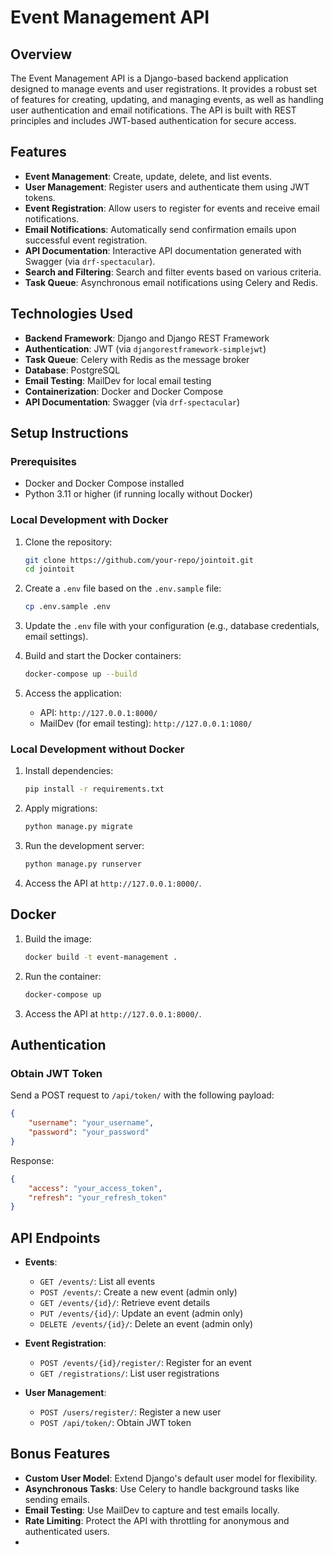 # Event Management API

## Overview
The Event Management API is a Django-based backend application designed to manage events and user registrations. It provides a robust set of features for creating, updating, and managing events, as well as handling user authentication and email notifications. The API is built with REST principles and includes JWT-based authentication for secure access.

## Features
- **Event Management**: Create, update, delete, and list events.
- **User Management**: Register users and authenticate them using JWT tokens.
- **Event Registration**: Allow users to register for events and receive email notifications.
- **Email Notifications**: Automatically send confirmation emails upon successful event registration.
- **API Documentation**: Interactive API documentation generated with Swagger (via `drf-spectacular`).
- **Search and Filtering**: Search and filter events based on various criteria.
- **Task Queue**: Asynchronous email notifications using Celery and Redis.

## Technologies Used
- **Backend Framework**: Django and Django REST Framework
- **Authentication**: JWT (via `djangorestframework-simplejwt`)
- **Task Queue**: Celery with Redis as the message broker
- **Database**: PostgreSQL
- **Email Testing**: MailDev for local email testing
- **Containerization**: Docker and Docker Compose
- **API Documentation**: Swagger (via `drf-spectacular`)

## Setup Instructions

### Prerequisites
- Docker and Docker Compose installed
- Python 3.11 or higher (if running locally without Docker)

### Local Development with Docker
1. Clone the repository:
   ```bash
   git clone https://github.com/your-repo/jointoit.git
   cd jointoit
   ```

2. Create a `.env` file based on the `.env.sample` file:
   ```bash
   cp .env.sample .env
   ```

3. Update the `.env` file with your configuration (e.g., database credentials, email settings).

4. Build and start the Docker containers:
   ```bash
   docker-compose up --build
   ```

5. Access the application:
   - API: `http://127.0.0.1:8000/`
   - MailDev (for email testing): `http://127.0.0.1:1080/`

### Local Development without Docker
1. Install dependencies:
   ```bash
   pip install -r requirements.txt
   ```

2. Apply migrations:
   ```bash
   python manage.py migrate
   ```

3. Run the development server:
   ```bash
   python manage.py runserver
   ```

4. Access the API at `http://127.0.0.1:8000/`.

## Docker
1. Build the image:
   ```bash
   docker build -t event-management .
   ```

2. Run the container:
   ```bash
   docker-compose up
   ```

3. Access the API at `http://127.0.0.1:8000/`.

## Authentication

### Obtain JWT Token
Send a POST request to `/api/token/` with the following payload:
```json
{
    "username": "your_username",
    "password": "your_password"
}
```
Response:
```json
{
    "access": "your_access_token",
    "refresh": "your_refresh_token"
}
```

## API Endpoints
- **Events**:
  - `GET /events/`: List all events
  - `POST /events/`: Create a new event (admin only)
  - `GET /events/{id}/`: Retrieve event details
  - `PUT /events/{id}/`: Update an event (admin only)
  - `DELETE /events/{id}/`: Delete an event (admin only)

- **Event Registration**:
  - `POST /events/{id}/register/`: Register for an event
  - `GET /registrations/`: List user registrations

- **User Management**:
  - `POST /users/register/`: Register a new user
  - `POST /api/token/`: Obtain JWT token

## Bonus Features
- **Custom User Model**: Extend Django's default user model for flexibility.
- **Asynchronous Tasks**: Use Celery to handle background tasks like sending emails.
- **Email Testing**: Use MailDev to capture and test emails locally.
- **Rate Limiting**: Protect the API with throttling for anonymous and authenticated users.
- 